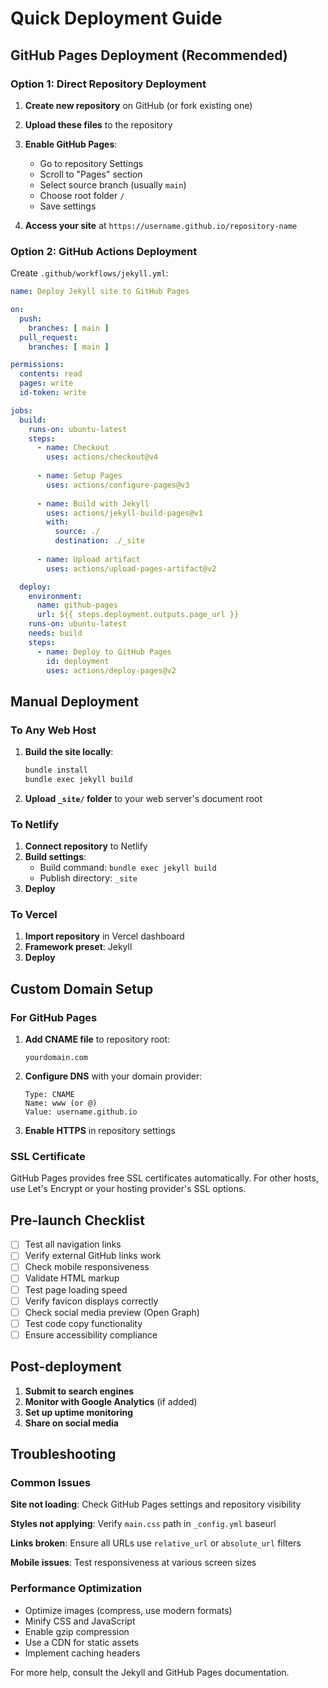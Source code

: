# Quick Deployment Guide

## GitHub Pages Deployment (Recommended)

### Option 1: Direct Repository Deployment

1. **Create new repository** on GitHub (or fork existing one)
2. **Upload these files** to the repository
3. **Enable GitHub Pages**:
   - Go to repository Settings
   - Scroll to "Pages" section
   - Select source branch (usually `main`)
   - Choose root folder `/`
   - Save settings

4. **Access your site** at `https://username.github.io/repository-name`

### Option 2: GitHub Actions Deployment

Create `.github/workflows/jekyll.yml`:

```yaml
name: Deploy Jekyll site to GitHub Pages

on:
  push:
    branches: [ main ]
  pull_request:
    branches: [ main ]

permissions:
  contents: read
  pages: write
  id-token: write

jobs:
  build:
    runs-on: ubuntu-latest
    steps:
      - name: Checkout
        uses: actions/checkout@v4
      
      - name: Setup Pages
        uses: actions/configure-pages@v3
      
      - name: Build with Jekyll
        uses: actions/jekyll-build-pages@v1
        with:
          source: ./
          destination: ./_site
      
      - name: Upload artifact
        uses: actions/upload-pages-artifact@v2

  deploy:
    environment:
      name: github-pages
      url: ${{ steps.deployment.outputs.page_url }}
    runs-on: ubuntu-latest
    needs: build
    steps:
      - name: Deploy to GitHub Pages
        id: deployment
        uses: actions/deploy-pages@v2
```

## Manual Deployment

### To Any Web Host

1. **Build the site locally**:
   ```bash
   bundle install
   bundle exec jekyll build
   ```

2. **Upload `_site/` folder** to your web server's document root

### To Netlify

1. **Connect repository** to Netlify
2. **Build settings**:
   - Build command: `bundle exec jekyll build`
   - Publish directory: `_site`
3. **Deploy**

### To Vercel

1. **Import repository** in Vercel dashboard
2. **Framework preset**: Jekyll
3. **Deploy**

## Custom Domain Setup

### For GitHub Pages

1. **Add CNAME file** to repository root:
   ```
   yourdomain.com
   ```

2. **Configure DNS** with your domain provider:
   ```
   Type: CNAME
   Name: www (or @)
   Value: username.github.io
   ```

3. **Enable HTTPS** in repository settings

### SSL Certificate

GitHub Pages provides free SSL certificates automatically.
For other hosts, use Let's Encrypt or your hosting provider's SSL options.

## Pre-launch Checklist

- [ ] Test all navigation links
- [ ] Verify external GitHub links work
- [ ] Check mobile responsiveness
- [ ] Validate HTML markup
- [ ] Test page loading speed
- [ ] Verify favicon displays correctly
- [ ] Check social media preview (Open Graph)
- [ ] Test code copy functionality
- [ ] Ensure accessibility compliance

## Post-deployment

1. **Submit to search engines**
2. **Monitor with Google Analytics** (if added)
3. **Set up uptime monitoring**
4. **Share on social media**

## Troubleshooting

### Common Issues

**Site not loading**: Check GitHub Pages settings and repository visibility

**Styles not applying**: Verify `main.css` path in `_config.yml` baseurl

**Links broken**: Ensure all URLs use `relative_url` or `absolute_url` filters

**Mobile issues**: Test responsiveness at various screen sizes

### Performance Optimization

- Optimize images (compress, use modern formats)
- Minify CSS and JavaScript
- Enable gzip compression
- Use a CDN for static assets
- Implement caching headers

For more help, consult the Jekyll and GitHub Pages documentation.
